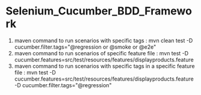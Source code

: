 # Selenium_Cucumber_BDD_Framework

1. maven command to run scenarios with specific tags : mvn clean test -D cucumber.filter.tags="@regression or @smoke or @e2e"
2. maven command to run scenarios of specific feature file : mvn test -D cucumber.features=src/test/resources/features/displayproducts.feature
3. maven command to run scenarios with specific tags in a specific feature file : mvn test -D cucumber.features=src/test/resources/features/displayproducts.feature -D cucumber.filter.tags="@regression"


